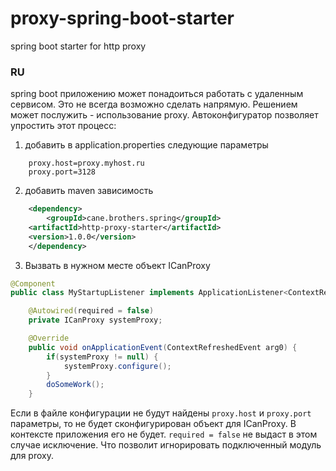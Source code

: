 # proxy-spring-boot-starter
spring boot starter for http proxy

### RU
spring boot приложению может понадоиться работать с удаленным сервисом. Это не всегда возможно сделать напрямую. Решением может послужить - использование proxy. Автоконфигуратор позволяет упростить этот процесс:

1. добавить в application.properties следующие параметры
```properties
    proxy.host=proxy.myhost.ru
    proxy.port=3128
```
2. добавить maven зависимость 
```xml
    <dependency>
        <groupId>cane.brothers.spring</groupId>
	<artifactId>http-proxy-starter</artifactId>
	<version>1.0.0</version>
    </dependency>
```
3. Вызвать в нужном месте объект ICanProxy
```java
@Component
public class MyStartupListener implements ApplicationListener<ContextRefreshedEvent> {

	@Autowired(required = false)
	private ICanProxy systemProxy;

	@Override
	public void onApplicationEvent(ContextRefreshedEvent arg0) {
		if(systemProxy != null) {
			systemProxy.configure();
		}
		doSomeWork();
	}
```

Если в файле конфигурации не будут найдены `proxy.host` и `proxy.port` параметры, то не будет сконфигурирован объект для ICanProxy.
В контексте приложения его не будет. `required = false` не выдаст в этом случае исключение. Что позволит игнорировать подключенный модуль для proxy.
